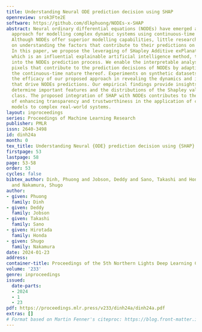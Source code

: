 ```yaml
---
title: Understanding Neural ODE prediction decision using SHAP
openreview: srok3Fte2E
software: https://github.com/dlkphuong/NODEs-x-SHAP
abstract: Neural ordinary differential equations (NODEs) have emerged as a powerful
  approach for modelling complex dynamic systems using continuous-time transformations.
  Although NODEs offer superior modelling capabilities, little research has been conducted
  on understanding the factors that contribute to their predictions on image datasets.
  In this paper, we propose the leveraging of SHapley Additive exPlanations (SHAP),
  which is an influential explainable artificial intelligence method, to gain insights
  into the NODEs prediction process. We enable the interpretable analysis of important
  pixels that contribute to the prediction decisions of NODEs by adapting SHAP to
  the continuous-time nature thereof. Experiments on synthetic datasets demonstrate
  the efficacy of our proposed approach in revealing the dynamics and important features
  that drive NODEs predictions. Our empirical findings provide insights into how NODEs
  determine important features and the distributions of the Shapley values of each
  class. The proposed integration of SHAP with NODEs contributes to the broader goal
  of enhancing transparency and trustworthiness in the application of continuous-time
  models to complex real-world systems.
layout: inproceedings
series: Proceedings of Machine Learning Research
publisher: PMLR
issn: 2640-3498
id: dinh24a
month: 0
tex_title: Understanding Neural {ODE} prediction decision using {SHAP}
firstpage: 53
lastpage: 58
page: 53-58
order: 53
cycles: false
bibtex_author: Dinh, Phuong and Jobson, Deddy and Sano, Takashi and Honda, Hirotada
  and Nakamura, Shugo
author:
- given: Phuong
  family: Dinh
- given: Deddy
  family: Jobson
- given: Takashi
  family: Sano
- given: Hirotada
  family: Honda
- given: Shugo
  family: Nakamura
date: 2024-01-23
address:
container-title: Proceedings of the 5th Northern Lights Deep Learning Conference ({NLDL})
volume: '233'
genre: inproceedings
issued:
  date-parts:
  - 2024
  - 1
  - 23
pdf: https://proceedings.mlr.press/v233/dinh24a/dinh24a.pdf
extras: []
# Format based on Martin Fenner's citeproc: https://blog.front-matter.io/posts/citeproc-yaml-for-bibliographies/
---
```

